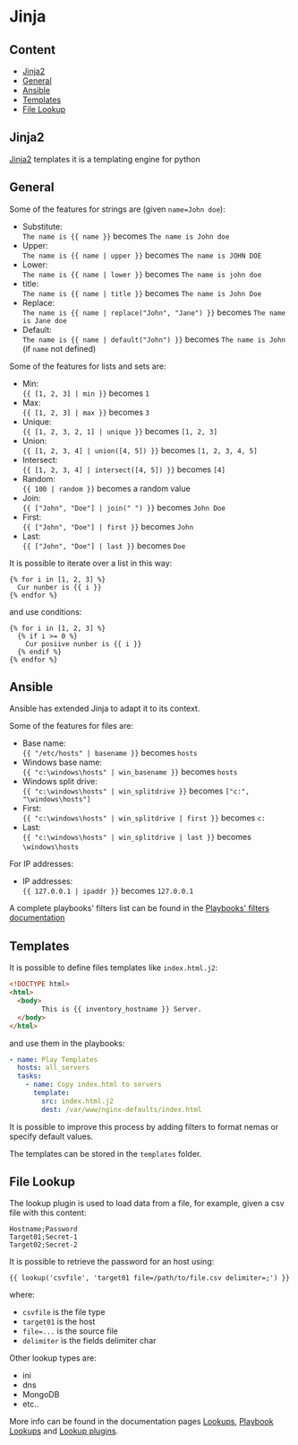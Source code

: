 # Jinja

## Content

- [Jinja2](#jinja2)
- [General](#general)
- [Ansible](#ansible)
- [Templates](#templates)
- [File Lookup](#file-lookup)

## Jinja2

[Jinja2](https://jinja.palletsprojects.com/en/3.1.x/) 
templates it is a templating engine for python

## General

Some of the features for strings are (given `name=John doe`):
- Substitute:\
`The name is {{ name }}` becomes `The name is John doe` 
- Upper:\
`The name is {{ name | upper }}` becomes `The name is JOHN DOE` 
- Lower:\
`The name is {{ name | lower }}` becomes `The name is john doe` 
- title:\
`The name is {{ name | title }}` becomes `The name is John Doe` 
- Replace:\
`The name is {{ name | replace("John", "Jane") }}` becomes `The name is Jane doe` 
- Default:\
`The name is {{ name | default("John") }}` becomes `The name is John` 
(if `name` not defined) 

Some of the features for lists and sets are:
- Min:\
`{{ [1, 2, 3] | min }}` becomes `1` 
- Max:\
`{{ [1, 2, 3] | max }}` becomes `3` 
- Unique:\
`{{ [1, 2, 3, 2, 1] | unique }}` becomes `[1, 2, 3]` 
- Union:\
`{{ [1, 2, 3, 4] | union([4, 5]) }}` becomes `[1, 2, 3, 4, 5]` 
- Intersect:\
`{{ [1, 2, 3, 4] | intersect([4, 5]) }}` becomes `[4]` 
- Random:\
`{{ 100 | random }}` becomes a random value
- Join:\
`{{ ["John", "Doe"] | join(" ") }}` becomes `John Doe` 
- First:\
`{{ ["John", "Doe"] | first }}` becomes `John` 
- Last:\
`{{ ["John", "Doe"] | last }}` becomes `Doe` 

It is possible to iterate over a list in this way:
```
{% for i in [1, 2, 3] %}
  Cur nunber is {{ i }}
{% endfor %}
```
and use conditions:
```
{% for i in [1, 2, 3] %}
  {% if i >= 0 %}
    Cur posiive nunber is {{ i }}
  {% endif %}
{% endfor %}
```

## Ansible

Ansible has extended Jinja to adapt it to its context.

Some of the features for files are:
- Base name:\
`{{ "/etc/hosts" | basename }}` becomes `hosts` 
- Windows base name:\
`{{ "c:\windows\hosts" | win_basename }}` becomes `hosts` 
- Windows split drive:\
`{{ "c:\windows\hosts" | win_splitdrive }}` becomes `["c:", "\windows\hosts"]` 
- First:\
`{{ "c:\windows\hosts" | win_splitdrive | first }}` becomes `c:` 
- Last:\
`{{ "c:\windows\hosts" | win_splitdrive | last }}` becomes `\windows\hosts` 


For IP addresses:
- IP addresses:\
`{{ 127.0.0.1 | ipaddr }}` becomes `127.0.0.1`


A complete playbooks' filters list can be found in the
[Playbooks' filters documentation](https://docs.ansible.com/ansible/latest/playbook_guide/playbooks_filters.html)

## Templates

It is possible to define files templates like `index.html.j2`:
```html
<!DOCTYPE html>
<html>
  <body>
        This is {{ inventory_hostname }} Server.
  </body>
</html>
```
and use them in the playbooks:
```yaml
- name: Play Templates
  hosts: all_servers
  tasks:
    - name: Copy index.html to servers
      template: 
        src: index.html.j2
        dest: /var/www/nginx-defaults/index.html
```
It is possible to improve this process by adding filters to format nemas or
specify default values.

The templates can be stored in the `templates` folder.

## File Lookup

The lookup plugin is used to load data from a file, for example, given a csv
file with this content:
```csv
Hostname;Password
Target01;Secret-1
Target02;Secret-2
```
It is possible to retrieve the password for an host using:
```
{{ lookup('csvfile', 'target01 file=/path/to/file.csv delimiter=;') }}
```
where:
- `csvfile` is the file type
- `target01` is the host
- `file=...` is the source file
- `delimiter` is the fields delimiter char

Other lookup types are:
- ini
- dns
- MongoDB 
- etc..

More info can be found in the documentation pages 
[Lookups](https://docs.ansible.com/ansible/latest/playbook_guide/playbooks_lookups.html),
[Playbook Lookups](https://docs.ansible.com/ansible/latest/plugins/lookup.html)
and
[Lookup plugins](https://docs.ansible.com/ansible/latest/collections/index_lookup.html).


